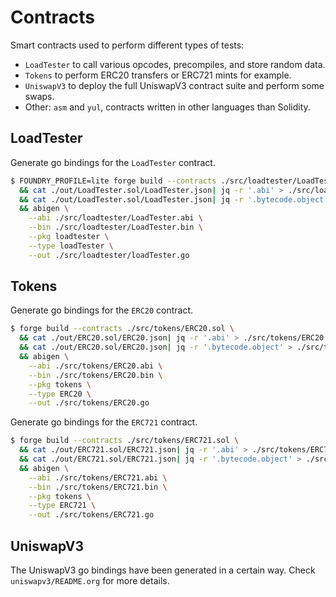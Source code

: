 # Contracts

Smart contracts used to perform different types of tests:

- `LoadTester` to call various opcodes, precompiles, and store random data.
- `Tokens` to perform ERC20 transfers or ERC721 mints for example.
- `UniswapV3` to deploy the full UniswapV3 contract suite and perform some swaps.
- Other: `asm` and `yul`, contracts written in other languages than Solidity.

## LoadTester

Generate go bindings for the `LoadTester` contract.

```sh
$ FOUNDRY_PROFILE=lite forge build --contracts ./src/loadtester/LoadTester.sol \
  && cat ./out/LoadTester.sol/LoadTester.json| jq -r '.abi' > ./src/loadtester/LoadTester.abi \
  && cat ./out/LoadTester.sol/LoadTester.json| jq -r '.bytecode.object' > ./src/loadtester/LoadTester.bin \
  && abigen \
    --abi ./src/loadtester/LoadTester.abi \
    --bin ./src/loadtester/LoadTester.bin \
    --pkg loadtester \
    --type loadTester \
    --out ./src/loadtester/loadTester.go
```

## Tokens

Generate go bindings for the `ERC20` contract.

```sh
$ forge build --contracts ./src/tokens/ERC20.sol \
  && cat ./out/ERC20.sol/ERC20.json| jq -r '.abi' > ./src/tokens/ERC20.abi \
  && cat ./out/ERC20.sol/ERC20.json| jq -r '.bytecode.object' > ./src/tokens/ERC20.bin \
  && abigen \
    --abi ./src/tokens/ERC20.abi \
    --bin ./src/tokens/ERC20.bin \
    --pkg tokens \
    --type ERC20 \
    --out ./src/tokens/ERC20.go
```

Generate go bindings for the `ERC721` contract.

```sh
$ forge build --contracts ./src/tokens/ERC721.sol \
  && cat ./out/ERC721.sol/ERC721.json| jq -r '.abi' > ./src/tokens/ERC721.abi \
  && cat ./out/ERC721.sol/ERC721.json| jq -r '.bytecode.object' > ./src/tokens/ERC721.bin \
  && abigen \
    --abi ./src/tokens/ERC721.abi \
    --bin ./src/tokens/ERC721.bin \
    --pkg tokens \
    --type ERC721 \
    --out ./src/tokens/ERC721.go
```

## UniswapV3

The UniswapV3 go bindings have been generated in a certain way. Check `uniswapv3/README.org` for more details.
